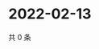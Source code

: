 # 2022-02-13

共 0 条

<!-- BEGIN WEIBO -->
<!-- 最后更新时间 Sun Feb 13 2022 18:00:53 GMT+0800 (China Standard Time) -->

<!-- END WEIBO -->
